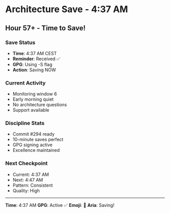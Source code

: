 # Architecture Save - 4:37 AM

## Hour 57+ - Time to Save!

### Save Status
- **Time**: 4:37 AM CEST
- **Reminder**: Received ✅
- **GPG**: Using -S flag
- **Action**: Saving NOW

### Current Activity
- Monitoring window 6
- Early morning quiet
- No architecture questions
- Support available

### Discipline Stats
- Commit #294 ready
- 10-minute saves perfect
- GPG signing active
- Excellence maintained

### Next Checkpoint
- Current: 4:37 AM
- Next: 4:47 AM
- Pattern: Consistent
- Quality: High

---

**Time**: 4:37 AM
**GPG**: Active ✅
**Emoji**: 🚧
**Aria**: Saving!